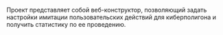Проект представляет собой веб-конструктор, позволяющий задать настройки имитации пользовательских действий для киберполигона и получить статистику по ее проведению.
